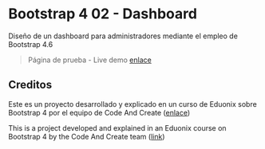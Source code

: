 # Bootstrap 4 02 - Dashboard

Diseño de un dashboard para administradores mediante el empleo de Bootstrap 4.6

> Página de prueba - Live demo
> [enlace](https://orses.github.io/BOOTSTRAP/bootstrap4_002_dashboard)

## Creditos

Este es un proyecto desarrollado y explicado en un curso de Eduonix sobre Bootstrap 4 por el equipo de Code And Create ([enlace](https://www.eduonix.com/bootstrap-4-create-4-real-world-projects-latest-4-1-1))

This is a project developed and explained in an Eduonix course on Bootstrap 4 by the Code And Create team ([link](https://www.eduonix.com/bootstrap-4-create-4-real-world-projects-latest-4-1-1))
